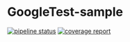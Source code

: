 # GoogleTest-sample

[![pipeline status](https://gitlab.com/ge-ren-ga-devops-ctt-demo/cpp-sample/badges/feature/add-code/pipeline.svg)](https://gitlab.com/ge-ren-ga-devops-ctt-demo/cpp-sample/-/commits/master) [![coverage report](https://gitlab.com/ge-ren-ga-devops-ctt-demo/cpp-sample/badges/feature/add-code/coverage.svg)](https://gitlab.com/ge-ren-ga-devops-ctt-demo/cpp-sample/-/commits/master)
